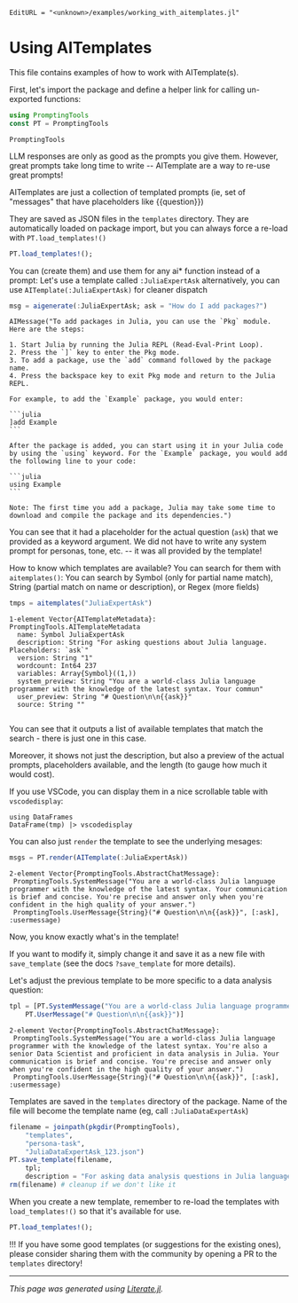 ```@meta
EditURL = "<unknown>/examples/working_with_aitemplates.jl"
```

# Using AITemplates

This file contains examples of how to work with AITemplate(s).

First, let's import the package and define a helper link for calling un-exported functions:

````julia
using PromptingTools
const PT = PromptingTools
````

````
PromptingTools
````

LLM responses are only as good as the prompts you give them. However, great prompts take long time to write -- AITemplate are a way to re-use great prompts!

AITemplates are just a collection of templated prompts (ie, set of "messages" that have placeholders like {{question}})

They are saved as JSON files in the `templates` directory.
They are automatically loaded on package import, but you can always force a re-load with `PT.load_templates!()`

````julia
PT.load_templates!();
````

You can (create them) and use them for any ai* function instead of a prompt:
Let's use a template called `:JuliaExpertAsk`
alternatively, you can use `AITemplate(:JuliaExpertAsk)` for cleaner dispatch

````julia
msg = aigenerate(:JuliaExpertAsk; ask = "How do I add packages?")
````

````
AIMessage("To add packages in Julia, you can use the `Pkg` module. Here are the steps:

1. Start Julia by running the Julia REPL (Read-Eval-Print Loop).
2. Press the `]` key to enter the Pkg mode.
3. To add a package, use the `add` command followed by the package name.
4. Press the backspace key to exit Pkg mode and return to the Julia REPL.

For example, to add the `Example` package, you would enter:

```julia
]add Example
```

After the package is added, you can start using it in your Julia code by using the `using` keyword. For the `Example` package, you would add the following line to your code:

```julia
using Example
```

Note: The first time you add a package, Julia may take some time to download and compile the package and its dependencies.")
````

You can see that it had a placeholder for the actual question (`ask`) that we provided as a keyword argument.
We did not have to write any system prompt for personas, tone, etc. -- it was all provided by the template!

How to know which templates are available? You can search for them with `aitemplates()`:
You can search by Symbol (only for partial name match), String (partial match on name or description), or Regex (more fields)

````julia
tmps = aitemplates("JuliaExpertAsk")
````

````
1-element Vector{AITemplateMetadata}:
PromptingTools.AITemplateMetadata
  name: Symbol JuliaExpertAsk
  description: String "For asking questions about Julia language. Placeholders: `ask`"
  version: String "1"
  wordcount: Int64 237
  variables: Array{Symbol}((1,))
  system_preview: String "You are a world-class Julia language programmer with the knowledge of the latest syntax. Your commun"
  user_preview: String "# Question\n\n{{ask}}"
  source: String ""


````

You can see that it outputs a list of available templates that match the search - there is just one in this case.

Moreover, it shows not just the description, but also a preview of the actual prompts, placeholders available, and the length (to gauge how much it would cost).

If you use VSCode, you can display them in a nice scrollable table with `vscodedisplay`:
```plaintext
using DataFrames
DataFrame(tmp) |> vscodedisplay
```

You can also just `render` the template to see the underlying mesages:

````julia
msgs = PT.render(AITemplate(:JuliaExpertAsk))
````

````
2-element Vector{PromptingTools.AbstractChatMessage}:
 PromptingTools.SystemMessage("You are a world-class Julia language programmer with the knowledge of the latest syntax. Your communication is brief and concise. You're precise and answer only when you're confident in the high quality of your answer.")
 PromptingTools.UserMessage{String}("# Question\n\n{{ask}}", [:ask], :usermessage)
````

Now, you know exactly what's in the template!

If you want to modify it, simply change it and save it as a new file with `save_template` (see the docs `?save_template` for more details).

Let's adjust the previous template to be more specific to a data analysis question:

````julia
tpl = [PT.SystemMessage("You are a world-class Julia language programmer with the knowledge of the latest syntax. You're also a senior Data Scientist and proficient in data analysis in Julia. Your communication is brief and concise. You're precise and answer only when you're confident in the high quality of your answer.")
    PT.UserMessage("# Question\n\n{{ask}}")]
````

````
2-element Vector{PromptingTools.AbstractChatMessage}:
 PromptingTools.SystemMessage("You are a world-class Julia language programmer with the knowledge of the latest syntax. You're also a senior Data Scientist and proficient in data analysis in Julia. Your communication is brief and concise. You're precise and answer only when you're confident in the high quality of your answer.")
 PromptingTools.UserMessage{String}("# Question\n\n{{ask}}", [:ask], :usermessage)
````

Templates are saved in the `templates` directory of the package. Name of the file will become the template name (eg, call `:JuliaDataExpertAsk`)

````julia
filename = joinpath(pkgdir(PromptingTools),
    "templates",
    "persona-task",
    "JuliaDataExpertAsk_123.json")
PT.save_template(filename,
    tpl;
    description = "For asking data analysis questions in Julia language. Placeholders: `ask`")
rm(filename) # cleanup if we don't like it
````

When you create a new template, remember to re-load the templates with `load_templates!()` so that it's available for use.

````julia
PT.load_templates!();
````

!!! If you have some good templates (or suggestions for the existing ones), please consider sharing them with the community by opening a PR to the `templates` directory!

---

*This page was generated using [Literate.jl](https://github.com/fredrikekre/Literate.jl).*

